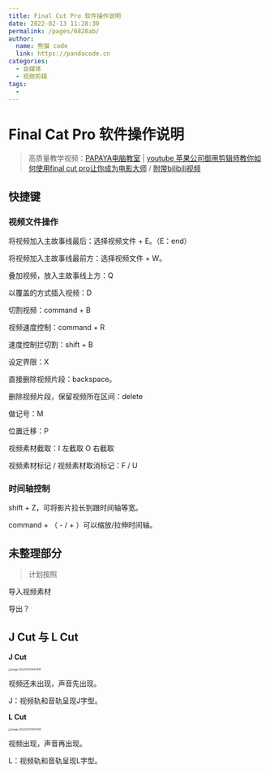```yaml
---
title: Final Cut Pro 软件操作说明
date: 2022-02-13 11:28:30
permalink: /pages/6828ab/
author: 
  name: 熊猫 code
  link: https://pandacode.cn
categories: 
  - 自媒体
  - 视频剪辑
tags: 
  - 
---
```

# Final Cat Pro 软件操作说明

> 高质量教学视频：[PAPAYA电脑教室](https://space.bilibili.com/402780815) | [youtube 苹果公司御用剪辑师教你如何使用final cut pro让你成为电影大师](https://www.youtube.com/watch?v=H883qIGV48E&t=1909s) / [附带bilibili视频](https://www.bilibili.com/video/BV1qE411c7co?share_source=copy_web) 



## 快捷键

### 视频文件操作

将视频加入主故事线最后：选择视频文件 + E。（E：end）

将视频加入主故事线最前方：选择视频文件 + W。

叠加视频，放入主故事线上方：Q

以覆盖的方式插入视频：D



切割视频：command + B



视频速度控制：command + R

速度控制拦切割：shift + B



设定界限：X

直接删除视频片段：backspace。

删除视频片段，保留视频所在区间：delete

做记号：M

位置迁移：P

视频素材截取：I 左截取 O 右截取

视频素材标记 / 视频素材取消标记：F / U



### 时间轴控制

shift + Z，可将影片拉长到跟时间轴等宽。

command + （ - / + ）可以缩放/拉伸时间轴。



## 未整理部分

> 计划按照

导入视频素材

导出？



## J Cut 与 L Cut

**J Cut**

<img src="https://gitee.com/guoshunfa/panda-files/raw/master/blog/202202201731500.png" alt="image-20220213114401291" style="zoom:33%;" /> 

视频还未出现，声音先出现。

J：视频轨和音轨呈现J字型。

**L Cut**

<img src="https://gitee.com/guoshunfa/panda-files/raw/master/blog/202202201731733.png" alt="image-20220213114541198" style="zoom:33%;" /> 

视频出现，声音再出现。

L：视频轨和音轨呈现L字型。
